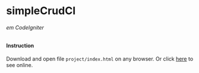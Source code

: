 # simpleCrudCI
###### em CodeIgniter
#### Instruction
  Download and open file `project/index.html` on any browser.
  Or click [here](https://goo.gl/v1QgTv) to see online.
